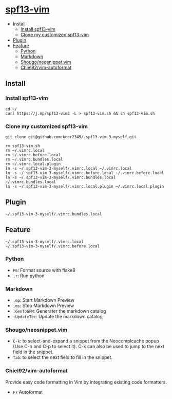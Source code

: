# [spf13-vim](https://github.com/spf13/spf13-vim)


<!-- vim-markdown-toc GFM -->

* [Install](#install)
    * [Install spf13-vim](#install-spf13-vim)
    * [Clone my customized spf13-vim](#clone-my-customized-spf13-vim)
* [Plugin](#plugin)
* [Feature](#feature)
    * [Python](#python)
    * [Markdown](#markdown)
    * [Shougo/neosnippet.vim](#shougoneosnippetvim)
    * [Chiel92/vim-autoformat](#chiel92vim-autoformat)

<!-- vim-markdown-toc -->

## Install
### Install spf13-vim
```
cd ~/
curl https://j.mp/spf13-vim3 -L > spf13-vim.sh && sh spf13-vim.sh
```
### Clone my customized spf13-vim
```
git clone git@github.com:keer2345/.spf13-vim-3-myself.git

rm spf13-vim.sh
rm ~/.vimrc.local
rm ~/.vimrc.before.local
rm ~/.vimrc.bundles.local
rm ~/.vimrc.local.plugin
ln -s ~/.spf13-vim-3-myself/.vimrc.local ~/.vimrc.local
ln -s ~/.spf13-vim-3-myself/.vimrc.before.local ~/.vimrc.before.local
ln -s ~/.spf13-vim-3-myself/.vimrc.bundles.local ~/.vimrc.bundles.local
ln -s ~/.spf13-vim-3-myself/.vimrc.local.plugin ~/.vimrc.local.plugin
```

## Plugin
```
~/.spf13-vim-3-myself/.vimrc.bundles.local
```
## Feature
```
~/.spf13-vim-3-myself/.vimrc.local
~/.spf13-vim-3-myself/.vimrc.before.local
```
### Python
- `F6`: Format source with flake8
- `,r`: Run python

### Markdown
- `,mp`: Start Markdown Preview
- `,ms`: Stop Markdown Preview
- `:GenToGFM`: Generater the markdown catalog
- `:UpdateToc`: Update the markdown catalog
### Shougo/neosnippet.vim
- `C-k`: to select-and-expand a snippet from the Neocomplcache popup (Use C-n and C-p to select it). C-k can also be used to jump to the next field in the snippet.
- `Tab`: to select the next field to fill in the snippet.

### Chiel92/vim-autoformat
Provide easy code formatting in Vim by integrating existing code formatters.
- `F7` Autoformat
